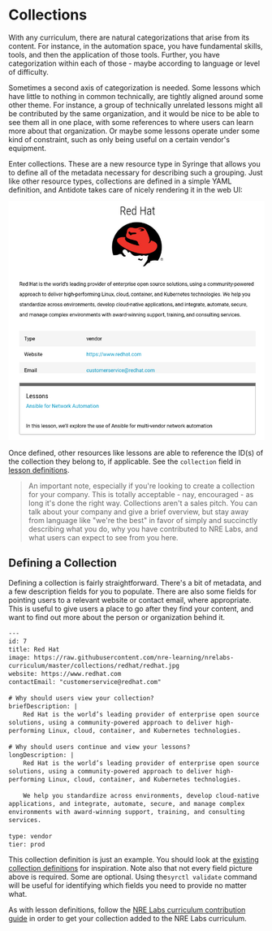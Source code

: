 # Collections

With any curriculum, there are natural categorizations that arise from its content. For instance, in the automation space, you have fundamental skills, tools, and then the application of those tools. Further, you have categorization within each of those - maybe according to language or level of difficulty.

Sometimes a second axis of categorization is needed. Some lessons which have little to nothing in common technically, are tightly aligned around some other theme. For instance, a group of technically unrelated lessons might all be contributed by the same organization, and it would be nice to be able to see them all in one place, with some references to where users can learn more about that organization. Or maybe some lessons operate under some kind of constraint, such as only being useful on a certain vendor's equipment.

Enter collections. These are a new resource type in Syringe that allows you to define all of the metadata necessary for describing such a grouping. Just like other resource types, collections are defined in a simple YAML definition, and Antidote takes care of nicely rendering it in the web UI:

![](../../.gitbook/assets/redhat.png)

Once defined, other resources like lessons are able to reference the ID\(s\) of the collection they belong to, if applicable. See the `collection` field in [lesson definitions](lessons/).

> An important note, especially if you're looking to create a collection for your company. This is totally acceptable - nay, encouraged - as long it's done the right way. Collections aren't a sales pitch. You can talk about your company and give a brief overview, but stay away from language like "we're the best" in favor of simply and succinctly describing what you do, why you have contributed to NRE Labs, and what users can expect to see from you here.

## Defining a Collection

Defining a collection is fairly straightforward. There's a bit of metadata, and a few description fields for you to populate. There are also some fields for pointing users to a relevant website or contact email, where appropriate. This is useful to give users a place to go after they find your content, and want to find out more about the person or organization behind it.

```text
---
id: 7
title: Red Hat
image: https://raw.githubusercontent.com/nre-learning/nrelabs-curriculum/master/collections/redhat/redhat.jpg
website: https://www.redhat.com
contactEmail: "customerservice@redhat.com"

# Why should users view your collection?
briefDescription: |
    Red Hat is the world’s leading provider of enterprise open source solutions, using a community-powered approach to deliver high-performing Linux, cloud, container, and Kubernetes technologies.

# Why should users continue and view your lessons?
longDescription: |
    Red Hat is the world’s leading provider of enterprise open source solutions, using a community-powered approach to deliver high-performing Linux, cloud, container, and Kubernetes technologies.
    
    We help you standardize across environments, develop cloud-native applications, and integrate, automate, secure, and manage complex environments with award-winning support, training, and consulting services.

type: vendor
tier: prod

```

This collection definition is just an example. You should look at the [existing collection definitions](https://github.com/nre-learning/nrelabs-curriculum/tree/master/collections) for inspiration. Note also that not every field picture above is required. Some are optional. Using the`syrctl validate` command will be useful for identifying which fields you need to provide no matter what.

As with lesson definitions, follow the [NRE Labs curriculum contribution guide](../../creating-contributing/contributing-content/) in order to get your collection added to the NRE Labs curriculum.

